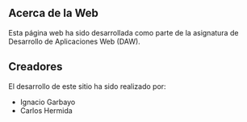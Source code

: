 ## Acerca de la Web
Esta página web ha sido desarrollada como parte de la asignatura de Desarrollo de Aplicaciones Web (DAW).

## Creadores
El desarrollo de este sitio ha sido realizado por:
- Ignacio Garbayo
- Carlos Hermida
